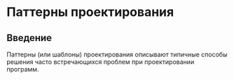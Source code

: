 # Паттерны проектирования

## Введение

Паттерны (или шаблоны) проектирования описывают типичные способы решения часто встречающихся проблем при проектировании программ.